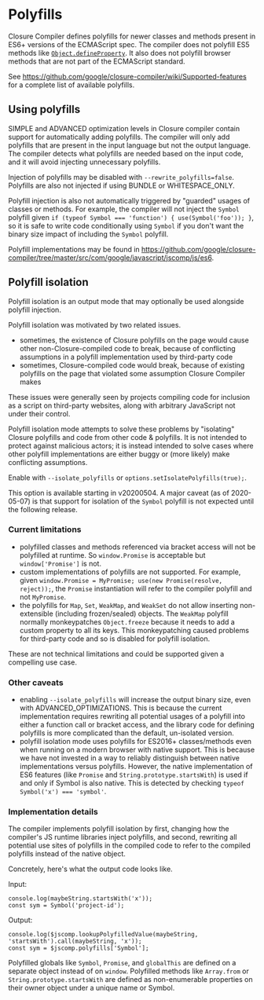 # Polyfills

Closure Compiler defines polyfills for newer classes and methods present in ES6+ versions of the ECMAScript spec. The compiler does not polyfill ES5 methods like [`Object.defineProperty`](https://developer.mozilla.org/en-US/docs/Web/JavaScript/Reference/Global_Objects/Object/defineProperty). It also does not polyfill browser methods that are not part of the ECMAScript standard.

See https://github.com/google/closure-compiler/wiki/Supported-features for a complete list of available polyfills.

## Using polyfills

SIMPLE and ADVANCED optimization levels in Closure compiler contain support for automatically adding polyfills. The compiler will only add polyfills that are present in the input language but not the output language. The compiler detects what polyfills are needed based on the input code, and it will avoid injecting unnecessary polyfills.

Injection of polyfills may be disabled with `--rewrite_polyfills=false`. Polyfills are also not injected if using BUNDLE or WHITESPACE_ONLY.

Polyfill injection is also not automatically triggered by "guarded" usages of classes or methods. For example, the compiler will not inject the `Symbol` polyfill given `if (typeof Symbol === 'function') { use(Symbol('foo')); }`, so it is safe to write code conditionally using `Symbol` if you don't want the binary size impact of including the `Symbol` polyfill.

Polyfill implementations may be found in https://github.com/google/closure-compiler/tree/master/src/com/google/javascript/jscomp/js/es6.

## Polyfill isolation

Polyfill isolation is an output mode that may optionally be used alongside polyfill injection.

Polyfill isolation was motivated by two related issues.
 - sometimes, the existence of Closure polyfills on the page would cause other non-Closure-compiled code to break, because of conflicting assumptions in a polyfill implementation used by third-party code
 - sometimes, Closure-compiled code would break, because of existing polyfills on the page that violated some assumption Closure Compiler makes

These issues were generally seen by projects compiling code for inclusion as a script on third-party websites, along with arbitrary JavaScript not under their control.

Polyfill isolation mode attempts to solve these problems by "isolating" Closure polyfills and code from other code & polyfills. It is not intended to protect against malicious actors; it is instead intended to solve cases where other polyfill implementations are either buggy or (more likely) make conflicting assumptions.

Enable with `--isolate_polyfills` or `options.setIsolatePolyfills(true);`.

This option is available starting in v20200504. A major caveat (as of 2020-05-07) is that support for isolation of the `Symbol` polyfill is not expected until the following release.

### Current limitations

 - polyfilled classes and methods referenced via bracket access will not be polyfilled at runtime. So `window.Promise` is acceptable but `window['Promise']` is not.
 - custom implementations of polyfills are not supported. For example, given `window.Promise = MyPromise; use(new Promise(resolve, reject));`, the `Promise` instantiation will refer to the compiler polyfill and not `MyPromise`.
 - the polyfills for `Map`, `Set`, `WeakMap`, and `WeakSet` do not allow inserting non-extensible (including frozen/sealed) objects. The `WeakMap` polyfill normally monkeypatches `Object.freeze` because it needs to add a custom property to all its keys. This monkeypatching caused problems for third-party code and so is disabled for polyfill isolation.

These are not technical limitations and could be supported given a compelling use case.

### Other caveats

 - enabling `--isolate_polyfills` will increase the output binary size, even with ADVANCED_OPTIMIZATIONS. This is because the current implementation requires rewriting all potential usages of a polyfill into either a function call or bracket access, and the library code for defining polyfills is more complicated than the default, un-isolated version.
 - polyfill isolation mode uses polyfills for ES2016+ classes/methods even when running on a modern browser with native support. This is because we have not invested in a way to reliably distinguish between native implementations versus polyfills. However, the native implementation of ES6 features (like `Promise` and `String.prototype.startsWith`) is used if and only if Symbol is also native. This is detected by checking `typeof Symbol('x') === 'symbol'`.

### Implementation details

The compiler implements polyfill isolation by first, changing how the compiler's JS runtime libraries inject polyfills, and second, rewriting all potential use sites of polyfills in the compiled code to refer to the compiled polyfills instead of the native object.

Concretely, here's what the output code looks like.

Input:

```
console.log(maybeString.startsWith('x'));
const sym = Symbol('project-id');
```

Output:

```
console.log($jscomp.lookupPolyfilledValue(maybeString, 'startsWith').call(maybeString, 'x'));
const sym = $jscomp.polyfills['Symbol'];
```

Polyfilled globals like `Symbol`, `Promise`, and `globalThis` are defined on a separate object instead of on `window`. Polyfilled methods like `Array.from` or `String.prototype.startsWith` are defined as non-enumerable properties on their owner object under a unique name or Symbol.